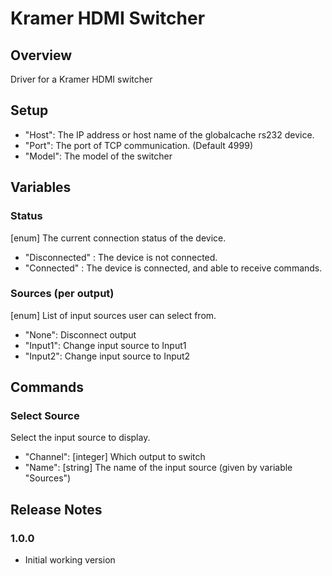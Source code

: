 # Kramer HDMI Switcher


## Overview

Driver for a Kramer HDMI switcher


## Setup

- "Host": The IP address or host name of the globalcache rs232 device.
- "Port": The port of TCP communication. (Default 4999)
- "Model": The model of the switcher


## Variables

### Status
[enum] The current connection status of the device.
  - "Disconnected" : The device is not connected.
  - "Connected" : The device is connected, and able to receive commands.

### Sources (per output)
[enum] List of input sources user can select from.
  - "None": Disconnect output
  - "Input1": Change input source to Input1
  - "Input2": Change input source to Input2


## Commands

### Select Source
Select the input source to display.
  - "Channel": [integer] Which output to switch
  - "Name": [string] The name of the input source (given by variable "Sources")


## Release Notes

### 1.0.0
- Initial working version
